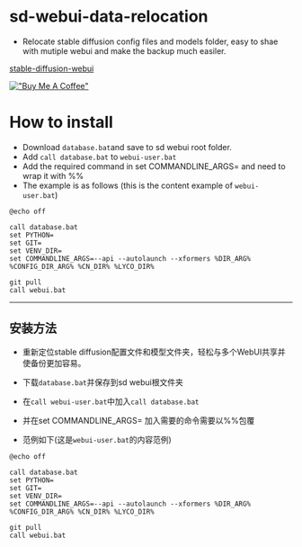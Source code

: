 # sd-webui-data-relocation
- Relocate stable diffusion config files and models folder, easy to shae  with mutiple webui and make the backup much easiler.

[stable-diffusion-webui](https://github.com/n714/stable-diffusion-webui)

[!["Buy Me A Coffee"](https://www.buymeacoffee.com/assets/img/custom_images/orange_img.png)](https://www.buymeacoffee.com/n714mc)

# How to install
- Download `database.bat`and save to sd webui root folder.
- Add `call database.bat` to `webui-user.bat`
- Add the required command in set COMMANDLINE_ARGS= and need to wrap it with %%
- The example is as follows (this is the content example of `webui-user.bat`)
```
@echo off

call database.bat
set PYTHON=
set GIT=
set VENV_DIR=
set COMMANDLINE_ARGS=--api --autolaunch --xformers %DIR_ARG% %CONFIG_DIR_ARG% %CN_DIR% %LYCO_DIR%

git pull
call webui.bat
```
---
## 安装方法

- 重新定位stable diffusion配置文件和模型文件夹，轻松与多个WebUI共享并使备份更加容易。
  
- 下载`database.bat`并保存到sd webui根文件夹
- 在`call webui-user.bat`中加入`call database.bat`
- 并在set COMMANDLINE_ARGS= 加入需要的命令需要以%%包覆

- 范例如下(这是`webui-user.bat`的内容范例)
 ```
@echo off

call database.bat
set PYTHON=
set GIT=
set VENV_DIR=
set COMMANDLINE_ARGS=--api --autolaunch --xformers %DIR_ARG% %CONFIG_DIR_ARG% %CN_DIR% %LYCO_DIR%

git pull
call webui.bat
```
